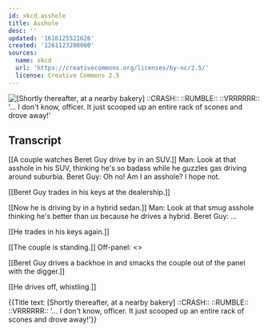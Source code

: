```yaml
---
id: xkcd.asshole
title: Asshole
desc: ''
updated: '1616125521626'
created: '1261123200000'
sources:
  name: xkcd
  url: 'https://creativecommons.org/licenses/by-nc/2.5/'
  license: Creative Commons 2.5
---
```

![[Shortly thereafter, at a nearby bakery] ::CRASH:: ::RUMBLE:: ::VRRRRRR:: '... I don't know, officer.  It just scooped up an entire rack of scones and drove away!'](https://imgs.xkcd.com/comics/asshole.png)

## Transcript
[[A couple watches Beret Guy drive by in an SUV.]]
Man: Look at that asshole in his SUV, thinking he's so badass while he guzzles gas driving around suburbia.
Beret Guy: Oh no! Am I an asshole? I hope not.

[[Beret Guy trades in his keys at the dealership.]]

[[Now he is driving by in a hybrid sedan.]]
Man: Look at that smug asshole thinking he's better than us because he drives a hybrid.
Beret Guy: ...

[[He trades in his keys again.]]

[[The couple is standing.]]
Off-panel: <<RUMBLE>>

[[Beret Guy drives a backhoe in and smacks the couple out of the panel with the digger.]]

[[He drives off, whistling.]]

{{Title text: [Shortly thereafter, at a nearby bakery] ::CRASH:: ::RUMBLE:: ::VRRRRRR:: '... I don't know, officer.  It just scooped up an entire rack of scones and drove away!'}}
